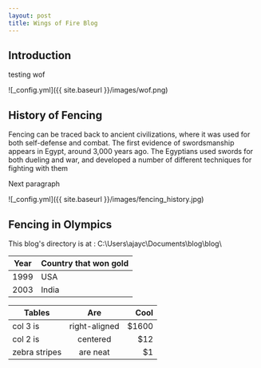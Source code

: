 ```yaml
---
layout: post
title: Wings of Fire Blog
---
```


## Introduction
testing wof

![_config.yml]({{ site.baseurl }}/images/wof.png)

## History of Fencing
Fencing can be traced back to ancient civilizations, where it was used for both self-defense and combat. The first evidence of swordsmanship appears in Egypt, around 3,000 years ago. The Egyptians used swords for both dueling and war, and developed a number of different techniques for fighting with them

Next paragraph

![_config.yml]({{ site.baseurl }}/images/fencing_history.jpg)

## Fencing in Olympics
This blog's directory is at : C:\Users\ajayc\Documents\blog\blog\


| Year | Country that won gold |
| ----------- | ----------- |
| 1999 | USA |
| 2003 | India |


| Tables        | Are           | Cool  |
| ------------- |:-------------:| -----:|
| col 3 is      | right-aligned | $1600 |
| col 2 is      | centered      |   $12 |
| zebra stripes | are neat      |    $1 |


